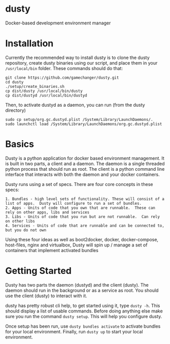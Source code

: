 # dusty
Docker-based development environment manager



# Installation
Currently the recommended way to install dusty is to clone the dusty repository, create dusty binaries using our script, and place them in your `/usr/local/bin` folder. These commands should do that:
```
git clone https://github.com/gamechanger/dusty.git
cd dusty
./setup/create_binaries.sh
cp dist/dusty /usr/local/bin/dusty
cp dist/dustyd /usr/local/bin/dustyd
```
Then, to activate dustyd as a daemon, you can run (from the dusty directory)
```
sudo cp setup/org.gc.dustyd.plist /System/Library/LaunchDaemons/.
sudo launchctl load /System/Library/LaunchDaemons/org.gc.dustyd.plist
```

# Basics
Dusty is a python application for docker based environment management.  It is built in two parts, a client and a daemon.  The daemon is a single threaded python process that should run as root.  The client is a python command line interface that interacts with both the daemon and your docker containers.

Dusty runs using a set of specs. There are four core concepts in these specs:

    1. Bundles - high level sets of functionality. These will consist of a list of apps.  Dusty will configure to run a set of bundles.
    2. Apps - Units of code that you own that are runnable.  These can rely on other apps, libs and services
    3. Libs - Units of code that you run but are not runnable.  Can rely on other libs
    4. Services - Units of code that are runnable and can be connected to, but you do not own

Using these four ideas as well as boot2docker, docker, docker-compose, host-files, nginx and virtualbox, Dusty will spin up / manage a set of containers that implement activated bundles

# Getting Started
Dusty has two parts the daemon (dustyd) and the client (dusty).  The daemon should run in the background or as a service as root.  You should use the client (dusty) to interact with it.

dusty has pretty robust cli help, to get started using it, type `dusty -h`.  This should display a list of usable commands.
Before doing anything else make sure you run the command `dusty setup`. This will help you configure dusty.

Once setup has been run, use `dusty bundles activate` to activate bundles for your local environment.
Finally, run `dusty up` to start your local environment.
